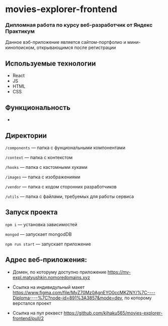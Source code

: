 # movies-explorer-frontend

### Дипломная работа по курсу веб-разработчик от Яндекс Практикум

Данное вэб-приложение является сайтом-портфолио и мини-кинопоиском, открывающимся после регистрации

## Используемые технологии

* React
* JS
* HTML
* CSS

## Функциональность

* 

## Директории

`/components` — папка с фунциональными компонентами

`/context` — папка с контекстом

`/hooks` — папка с кастомными хуками

`/images` — папка c изображениями

`/vendor` — папка с кодом сторонних разработчиков

`/utils` — папка с файлами, требуемых для работы сервиса

## Запуск проекта

`npm i` — установка зависимостей

`mongod` — запускает mongodDB

`npm run start` — запускает приложение

## Адрес веб-приложения:

* Домен, по которуму доступно приложение https://mv-expl.matyushkin.nomoredomains.xyz

* Ссылка на индивидульный макет https://www.figma.com/file/MyZ70Mz0AgnEYO0ccMKZNY/%7C----Diploma----%7C?node-id=891%3A3857&mode=dev, по которому верстался проект

* Ссылка на пул реквест https://github.com/kihaku565/movies-explorer-frontend/pull/2